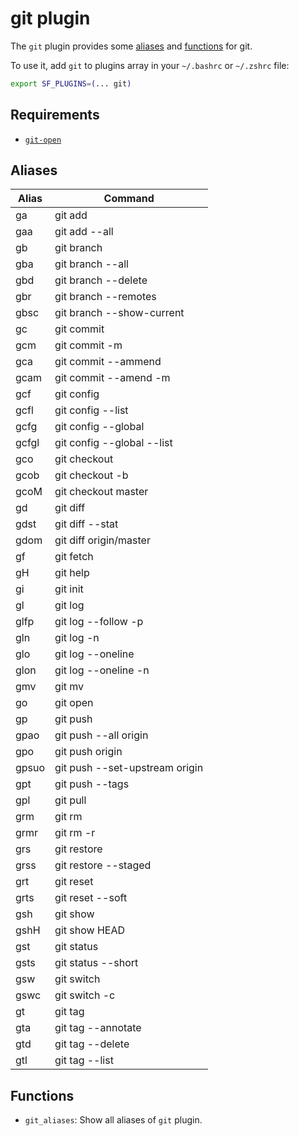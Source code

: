 # git plugin

The `git` plugin provides some [aliases](#aliases) and [functions](#functions) for git.

To use it, add `git` to plugins array in your `~/.bashrc` or `~/.zshrc` file:

```sh
export SF_PLUGINS=(... git)
```

## Requirements

- [`git-open`](https://github.com/paulirish/git-open#installation)

## Aliases

| Alias | Command                        |
| ----- | ------------------------------ |
| ga    | git add                        |
| gaa   | git add --all                  |
| gb    | git branch                     |
| gba   | git branch --all               |
| gbd   | git branch --delete            |
| gbr   | git branch --remotes           |
| gbsc  | git branch --show-current      |
| gc    | git commit                     |
| gcm   | git commit -m                  |
| gca   | git commit --ammend            |
| gcam  | git commit --amend -m          |
| gcf   | git config                     |
| gcfl  | git config --list              |
| gcfg  | git config --global            |
| gcfgl | git config --global --list     |
| gco   | git checkout                   |
| gcob  | git checkout -b                |
| gcoM  | git checkout master            |
| gd    | git diff                       |
| gdst  | git diff --stat                |
| gdom  | git diff origin/master         |
| gf    | git fetch                      |
| gH    | git help                       |
| gi    | git init                       |
| gl    | git log                        |
| glfp  | git log --follow -p            |
| gln   | git log -n                     |
| glo   | git log --oneline              |
| glon  | git log --oneline -n           |
| gmv   | git mv                         |
| go    | git open                       |
| gp    | git push                       |
| gpao  | git push --all origin          |
| gpo   | git push origin                |
| gpsuo | git push --set-upstream origin |
| gpt   | git push --tags                |
| gpl   | git pull                       |
| grm   | git rm                         |
| grmr  | git rm -r                      |
| grs   | git restore                    |
| grss  | git restore --staged           |
| grt   | git reset                      |
| grts  | git reset --soft               |
| gsh   | git show                       |
| gshH  | git show HEAD                  |
| gst   | git status                     |
| gsts  | git status --short             |
| gsw   | git switch                     |
| gswc  | git switch -c                  |
| gt    | git tag                        |
| gta   | git tag --annotate             |
| gtd   | git tag --delete               |
| gtl   | git tag --list                 |

## Functions

- `git_aliases`: Show all aliases of `git` plugin.
